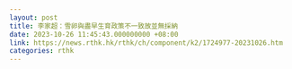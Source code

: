```yaml
---
layout: post
title: 李家超：雪卵與盡早生育政策不一致故並無採納
date: 2023-10-26 11:45:43.000000000 +08:00
link: https://news.rthk.hk/rthk/ch/component/k2/1724977-20231026.htm
categories: rthk
---
```



